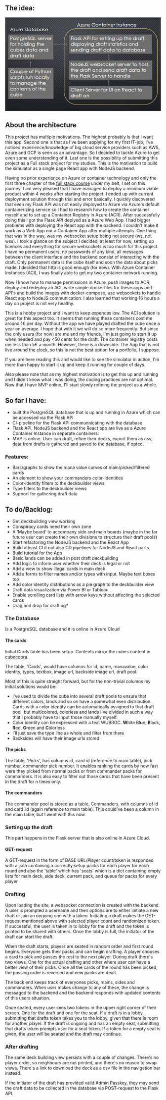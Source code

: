 ## The idea:

![](https://github.com/EeroAnt/CubeDraftSimulator/blob/main/Documentation/Architecture.PNG)

## About the architecture
This project has multiple motivations. The highest probably is that I want this app. Second one is that as I've been applying for my first IT-job, I've noticed experience/knowledge of big cloud service providers such as AWS, Azure and GCP is seen as an advantage. So I decided to tackle Azure to get even some understanding of it. Last one is the possibility of submitting this project as a Full stack project for my studies. This is the motivation to build the simulator as a single page React app with NodeJS backend.

Having no prior experience on Azure or container technology and only the first three chapter of the [full stack course](https://fullstackopen.com) under my belt, I set on this journey. I am very pleased that I have managed to deploy a minimum viable product within 4 weeks after starting the project. I ended up with current deployment solution through trial and error basically. I quickly discovered that even my Flask API was not easily deployed to Azure via Azure's default containerizing service so I had to research how to create the container myself and to set up a Container Registry in Azure (ACR). After successfully doing this I got the Flask API deplyed as a Azure Web App. I had bigger problems with deploying the React app with the backend. I couldn't make it work as a Web App nor a Container App after multiple attempts. One thing that was in the way, was my websocket setup being not secure (ws, not wss). I took a glance on the subject I decided, at least for now, setting up licences and everything for secure websockets is too much for this project. I have no permanent users, no passwords of any kind, all messages between the client interface and the backend consist of interacting with the draft. Only permanent data is the cube itself and soon the data about picks made. I decided that http is good enough (for now). With Azure Container Instances (ACI), I was finally able to get my two container network running.

Now I know how to manage permissions in Azure, push images to ACR, deploy and redeploy an ACI, write simple dockerfiles for these apps and API's and build the images with docker-compose, use websockets to handle React app to NodeJS communication. I also learned that working 16 hours a day on project is not very healthy.

This is a hobby project and I want to keep expences low. The ACI solution is great for this aspect too. It seems that running these containers cost me around 1€ per day. Without the app we have played drafted the cube once a year on average. I hope that with it we will do so more frequently. But sinse the only users (for now) are me and my friends, I'm just going to start it up when needed and pay <50 cents for the draft. The container registry costs me less than 5€ a month. However, there is a downside. The App that is not live around the clock, so this is not the best option for a portfolio, I suppose.

If you are here reading this and would like to see the simulator in action, I'm more than happy to start it up and keep it running for couple of days.

Also please note that as my highest motivation is to get this up and running and I didn't know what I was doing, the coding practices are not optimal. Now that I have MVP online, I'll start slowly refining the project as a whole.

## So far I have:
 - built the PostgreSQL database that is up and running in Azure which can be accessed via the Flask API
 - CI-pipeline for the Flask API communnicating with the database
 - Flask API, NodeJS backend and the React app are live as a Azure Container Instance in separate containers.
 - MVP is online. User can draft, refine their decks, export them as csv, data from drafts is gathered and saved to the database, if opted.

### Features:
 - Bars/graphs to show the mana value curves of main/picked/filtered cards
 - An element to show your commanders color-identities
 - Color-identity filters to the deckbuilder views
 - Type filters to the deckbuilder views
 - Support for gathering draft data

## To do/Backlog:
 - Get deckbuilding view working
 - Conspiracy cards need their own zone
 - A 'Maybe board' to accompany side and main boards (maybe in the far future user can create their own divisions to structure their draft pools)
 - Start refactoring the NodeJS backend and the React App
 - Build atleast CI if not also CD pipelines for NodeJS and React parts
 - Build tutorial for the App
 - Basic lands can be added in post draft deckbuilding
 - Add logic to inform user whether their deck is legal or not
 - Add a view to show illegal cards in main deck
 - Add a forms to filter names and/or types with input. Maybe text boxes too
 - Add color identity distributions as a pie graph to the deckbuilder view
 - Draft data visualization via Power BI or Tableau
 - Enable scrolling card lists with arrow keys without affecting the selected cards
 - Drag and drop for drafting?

### The Database
Is a PostgreSQL database and it is online in Azure Cloud

#### The cards
Initial Cards table has been setup. Contents mirror the cubes content in [cubecobra](https://cubecobra.com/cube/overview/58otz).

The table, 'Cards', would have columns for id, name, manavalue, color identity, types, textbox, image url, backside image url, draft pool.

Most of this is quite straight forward, but for the non-trivial columns my initial solutions would be:
 - I've used to divide the cube into several draft pools to ensure that different colors, lands and so on have a somewhat even distribution. Cards with a color identity can be automatically assigned to that draft pool, but multicolored, colorless and lands I've divided in such a way that I probably have to input those manually myself.
 - Color identity can be expressed with a text WUBRGC. **W**hite Bl**u**e, **B**lack, **R**ed, **G**reen and **C**olorless
 - I'll just save the type line as whole and filter from there
 - Backsides will have their image urls stored

#### The picks
The table, 'Picks', has columns id, card id (reference to main table), pick number, commander pick number. It enables ranking the cards by how fast were they picked from normal packs or from commander packs for commanders. It is also easy to filter out those cards that have been present in the draft for n times only.

#### The commanders
The commander pool is stored as a table, Commanders, with columns of id and card_id (again reference to main table). This could've been a column in the main table, but I went with this now.

### Setting up the draft
This part happens in the Flask server that is also online in Azure Cloud.

#### GET-request
A GET-request in the form of BASE URL/Player count/token is responded with a json containing a correctly setup packs for each player for each round and also the 'table' which has 'seats' which is a dict containing empty lists for main deck, side deck, current pack, and queue for packs for every player 

### Drafting
Upon loading the site, a websocket connection is created with the backend. A user is prompted a username and then options are to either initiate a new draft or join an ongoing one with a token. Initiating a draft makes the GET-request mentioned above with selected player count and randomized token. If successful, the user is taken in to lobby for the draft and the token is printed to be shared with others. Once the lobby is full, the initiator of the draft can start the draft.

When the draft starts, players are seated in random order and first round begins. Everyone gets their packs and can begin drafting. A player chooses a card to pick and passes the rest to the next player. During draft there's two views. One for the actual drafting and other where user can have a better view of their picks. Once all the cards of the round has been picked, the passing order is reversed and new packs are dealt.

The back end keeps track of everyones picks, mains, sides and commanders. When user makes change to any of these, the change is messaged to the backend and the backend responds with updated contents of this users situation.

Once seated, every user sees two tokens in the upper right corner of their screen. One for the draft and one for the seat. If a draft is in a lobby, submitting that drafts token takes you to the lobby, given that there is room for another player. If the draft is ongoing and has an empty seat, submitting that drafts token prompts user for a seat token. If a token for a empty seat is given, the user will be seated and the draft may continue.

### After drafting
The same deck building view persists with a couple of changes. There's no player order, so neighbours are not printed, and there's no reason to swap views. There's a link to download the deck as a csv file in the navigation bar instead.

If the initiator of the draft has provided valid Admin Passkey, they may send the draft data to be collected in the database via POST-request to the Flask API.

